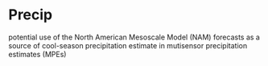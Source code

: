 # Precip
potential use of the North American Mesoscale Model (NAM) forecasts as a source of cool-season precipitation estimate in mutisensor precipitation estimates (MPEs)
